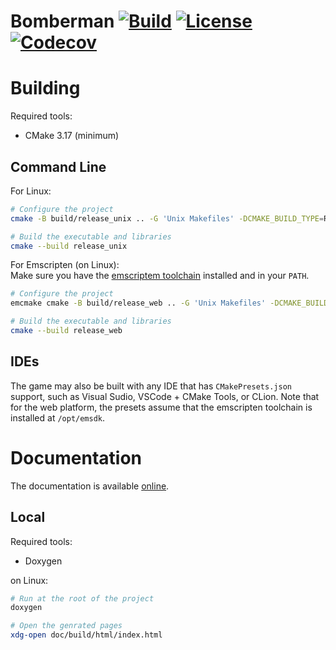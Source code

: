 Bomberman
[![Build](https://img.shields.io/github/workflow/status/MisterPeModder/Bomberman-Global-Offensive/Build-Testing)](https://github.com/MisterPeModder/Bomberman-Global-Offensive/actions/workflows/ci.yml)
[![License](https://img.shields.io/github/license/MisterPeModder/Bomberman-Global-Offensive)](https://github.com/MisterPeModder/Bomberman-Global-Offensive)
[![Codecov](https://codecov.io/gh/MisterPeModder/Bomberman-Global-Offensive/branch/master/graph/badge.svg)](https://codecov.io/gh/MisterPeModder/Bomberman-Global-Offensive)
====

# Building

Required tools:
- CMake 3.17 (minimum)

## Command Line

For Linux:
```sh
# Configure the project
cmake -B build/release_unix .. -G 'Unix Makefiles' -DCMAKE_BUILD_TYPE=Release

# Build the executable and libraries
cmake --build release_unix
```

For Emscripten (on Linux):  
Make sure you have the [emscriptem toolchain](https://emscripten.org/) installed and in your `PATH`.

```sh
# Configure the project
emcmake cmake -B build/release_web .. -G 'Unix Makefiles' -DCMAKE_BUILD_TYPE=Release

# Build the executable and libraries
cmake --build release_web
```

## IDEs

The game may also be built with any IDE that has `CMakePresets.json` support, such as Visual Sudio, VSCode + CMake Tools, or CLion.
Note that for the web platform, the presets assume that the emscripten toolchain is installed at `/opt/emsdk`.


# Documentation

The documentation is available [online](https://misterpemodder.github.io/Bomberman-Global-Offensive/).

## Local

Required tools:
- Doxygen

on Linux:
```sh
# Run at the root of the project
doxygen

# Open the genrated pages
xdg-open doc/build/html/index.html
```
